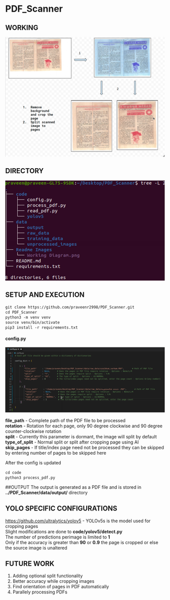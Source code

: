 # PDF_Scanner

## WORKING
![Working](https://github.com/praveenr2998/PDF_Scanner/blob/main/Readme%20Images/Working%20Diagram.png?raw=true)

## DIRECTORY
![Directory](https://github.com/praveenr2998/PDF_Scanner/blob/main/Readme%20Images/directory%20structure.png?raw=true)

## SETUP AND EXECUTION 

```
git clone https://github.com/praveenr2998/PDF_Scanner.git
cd PDF_Scanner
python3 -m venv venv
source venv/bin/activate
pip3 install -r requirements.txt 
```
#### config.py
![Config](https://github.com/praveenr2998/PDF_Scanner/blob/main/Readme%20Images/Config.png?raw=true)  

**file_path**     - Complete path of the PDF file to be processed   
**rotation**      - Rotation for each page, only 90 degree clockwise and 90 degree counter-clockwise rotation   
**split**         - Currently this parameter is dormant, the image will split by default  
**type_of_split** - Normal split or split after cropping page using AI  
**skip_pages**    - If title/index page need not be processed they can be skipped by entering number of pages to be skipped here  
  

After the config is updated 
```
cd code
python3 process_pdf.py
```
##OUTPUT
The output is generated as a PDF file and is stored in **../PDF_Scanner/data/output/** directory

## YOLO SPECIFIC CONFIGURATIONS
https://github.com/ultralytics/yolov5 - YOLOv5s is the model used for cropping pages  
Slight modifications are done to **code/yolov5/detect.py**  
The number of predictions perimage is limited to **1**  
Only if the accuracy is greater than **90** or **0.9** the page is cropped or else the source image is unaltered

## FUTURE WORK
1. Adding optional split functionality
2. Better accuracy while cropping images
3. Find orientation of pages in PDF automatically
4. Parallely processing PDFs 
